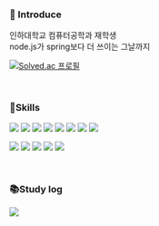 ### 👋 Introduce
인하대학교 컴퓨터공학과 재학생<br>
node.js가 spring보다 더 쓰이는 그날까지<br> 

[![Solved.ac
프로필](http://mazassumnida.wtf/api/mini/generate_badge?boj=gkqkehs7)](https://solved.ac/gkqkehs7)

<br>

### 💪Skills
<p align="left">
<img src="https://img.shields.io/badge/Html5-E34F26?style=flat-square&logo=html5&logoColor=white" />
<img src="https://img.shields.io/badge/Css3-1572B6?style=flat-square&logo=css3&logoColor=white" />  
<img src="https://img.shields.io/badge/JavaScript-F7DF1E?style=flat-square&logo=javascript&logoColor=white"/>
<img src="https://img.shields.io/badge/TypeScript-3178C6?style=flat-square&logo=typescript&logoColor=white"/>
<img src="https://img.shields.io/badge/React-41BADB?style=flat-square&logo=react&logoColor=white" />
<img src="https://img.shields.io/badge/Node.js-339933?style=flat-square&logo=node.js&logoColor=white" />
<img src="https://img.shields.io/badge/Express-000000?style=flat-square&logo=express&logoColor=white" />
<img src="https://img.shields.io/badge/Python-3776AB?style=flat-square&logo=python&logoColor=white" />
</p>

<p align="left">
<img src="https://img.shields.io/badge/MySQL-4479A1?style=flat-square&logo=mysql&logoColor=white" />
<img src="https://img.shields.io/badge/Redis-DC382D?style=flat-square&logo=redis&logoColor=white" />
<img src="https://img.shields.io/badge/Amazon AWS-232F3E?style=flat-square&logo=aws&logoColor=white" />
<img src="https://img.shields.io/badge/Amazon S3-569A31?style=flat-square&logo=s3&logoColor=white" />
<img src="https://img.shields.io/badge/Vultr-007BFC?style=flat-square&logo=vultr&logoColor=white" />
</p>

<br>

### 📚Study log
<a href="https://gkqkehs7.tistory.com">
<img src="https://img.shields.io/badge/Tistory-000000?style=flat-square&logo=tistory&logoColor=white" />
</a>
